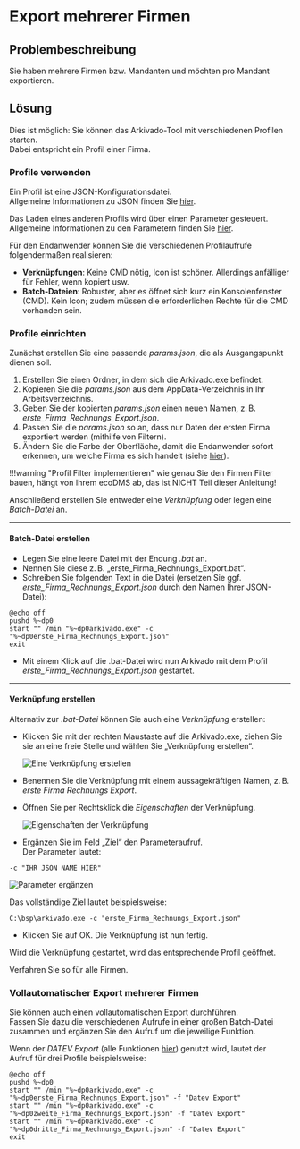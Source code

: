 # Export mehrerer Firmen

## Problembeschreibung

Sie haben mehrere Firmen bzw. Mandanten und möchten pro Mandant exportieren.

## Lösung

Dies ist möglich: Sie können das Arkivado-Tool mit verschiedenen Profilen starten.  
Dabei entspricht ein Profil einer Firma.

### Profile verwenden

Ein Profil ist eine JSON-Konfigurationsdatei.  
Allgemeine Informationen zu JSON finden Sie [hier](<../006technischer Background.md>).

Das Laden eines anderen Profils wird über einen Parameter gesteuert.  
Allgemeine Informationen zu den Parametern finden Sie [hier](<../../2. Verwendung/007start per Kommandozeile.md#mehrere-profile-verwenden>).

Für den Endanwender können Sie die verschiedenen Profilaufrufe folgendermaßen realisieren:

- **Verknüpfungen**: Keine CMD nötig, Icon ist schöner. Allerdings anfälliger für Fehler, wenn kopiert usw.
- **Batch-Dateien**: Robuster, aber es öffnet sich kurz ein Konsolenfenster (CMD). Kein Icon; zudem müssen die erforderlichen Rechte für die CMD vorhanden sein.

### Profile einrichten

Zunächst erstellen Sie eine passende *params.json*, die als Ausgangspunkt dienen soll.

1. Erstellen Sie einen Ordner, in dem sich die Arkivado.exe befindet.
2. Kopieren Sie die *params.json* aus dem AppData-Verzeichnis in Ihr Arbeitsverzeichnis.
3. Geben Sie der kopierten *params.json* einen neuen Namen, z. B. *erste_Firma_Rechnungs_Export.json*.
4. Passen Sie die *params.json* so an, dass nur Daten der ersten Firma exportiert werden (mithilfe von Filtern).
5. Ändern Sie die Farbe der Oberfläche, damit die Endanwender sofort erkennen, um welche Firma es sich handelt (siehe [hier](<../../3. Konfiguration/007config_gui.md>)).

!!!warning "Profil Filter implementieren"
    wie genau Sie den Firmen Filter bauen, hängt von Ihrem ecoDMS ab, das ist NICHT Teil dieser Anleitung!

Anschließend erstellen Sie entweder eine *Verknüpfung* oder legen eine *Batch-Datei* an.

-----------------------

#### Batch-Datei erstellen

- Legen Sie eine leere Datei mit der Endung *.bat* an.
- Nennen Sie diese z. B. „erste_Firma_Rechnungs_Export.bat“.
- Schreiben Sie folgenden Text in die Datei (ersetzen Sie ggf. *erste_Firma_Rechnungs_Export.json* durch den Namen Ihrer JSON-Datei):

```batch
@echo off
pushd %~dp0
start "" /min "%~dp0arkivado.exe" -c "%~dp0erste_Firma_Rechnungs_Export.json"
exit
```

- Mit einem Klick auf die .bat-Datei wird nun Arkivado mit dem Profil *erste_Firma_Rechnungs_Export.json* gestartet.

-----------------------

#### Verknüpfung erstellen

Alternativ zur *.bat-Datei* können Sie auch eine *Verknüpfung* erstellen:

- Klicken Sie mit der rechten Maustaste auf die Arkivado.exe, ziehen Sie sie an eine freie Stelle und wählen Sie „Verknüpfung erstellen“.
  
  ![Eine Verknüpfung erstellen](<img/Verknüpfung Erstellen.png>)

- Benennen Sie die Verknüpfung mit einem aussagekräftigen Namen, z. B. *erste Firma Rechnungs Export*.
- Öffnen Sie per Rechtsklick die *Eigenschaften* der Verknüpfung.
  
  ![Eigenschaften der Verknüpfung](img/Eigenschaften_Verknüpfung.png)
  
- Ergänzen Sie im Feld „Ziel“ den Parameteraufruf.  
  Der Parameter lautet:

```
-c "IHR JSON NAME HIER"
```

  ![Parameter ergänzen](<img/Parameter Ergänzen.png>)

  Das vollständige Ziel lautet beispielsweise:

```
C:\bsp\arkivado.exe -c "erste_Firma_Rechnungs_Export.json"
```

- Klicken Sie auf OK. Die Verknüpfung ist nun fertig.

Wird die Verknüpfung gestartet, wird das entsprechende Profil geöffnet.

Verfahren Sie so für alle Firmen.

### Vollautomatischer Export mehrerer Firmen

Sie können auch einen vollautomatischen Export durchführen.  
Fassen Sie dazu die verschiedenen Aufrufe in einer großen Batch-Datei zusammen und ergänzen Sie den Aufruf um die jeweilige Funktion.

Wenn der *DATEV Export* (alle Funktionen [hier](<../../2. Verwendung/001funktionen.md>)) genutzt wird, lautet der Aufruf für drei Profile beispielsweise:

```batch
@echo off
pushd %~dp0
start "" /min "%~dp0arkivado.exe" -c "%~dp0erste_Firma_Rechnungs_Export.json" -f "Datev Export"
start "" /min "%~dp0arkivado.exe" -c "%~dp0zweite_Firma_Rechnungs_Export.json" -f "Datev Export"
start "" /min "%~dp0arkivado.exe" -c "%~dp0dritte_Firma_Rechnungs_Export.json" -f "Datev Export"
exit
```
